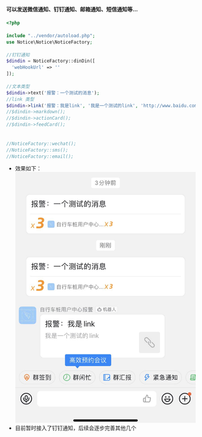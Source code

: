 #### 可以发送微信通知、钉钉通知、邮箱通知、短信通知等...


````php
<?php

include "../vendor/autoload.php";
use Notice\Notice\NoticeFactory;

//钉钉通知
$dindin = NoticeFactory::dinDin([
  'webHookUrl' => ''
]);

//文本类型
$dindin->text('报警：一个测试的消息');
//link 类型
$dindin->link('报警：我是link', '我是一个测试的link', 'http://www.baidu.com');
//$dindin->markdown();
//$dindin->actionCard();
//$dindin->feedCard();


//NoticeFactory::wechat();
//NoticeFactory::sms();
//NoticeFactory::email();
````
- 效果如下：
![images](dindin.jpeg)
- 目前暂时接入了钉钉通知，后续会逐步完善其他几个
